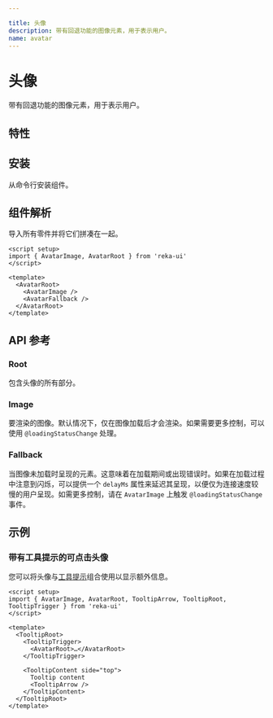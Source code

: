 ```yaml
---

title: 头像
description: 带有回退功能的图像元素，用于表示用户。
name: avatar
---
```


# 头像

<Description>
带有回退功能的图像元素，用于表示用户。
</Description>

<ComponentPreview name="Avatar" />

## 特性

<Highlights
  :features="[
    '自动和手动控制图像渲染。',
    '备用部分接受任何子元素。',
    '可选地延迟回退渲染以避免内容闪烁。',
  ]"
/>

## 安装

从命令行安装组件。

<InstallationTabs value="reka-ui" />

## 组件解析

导入所有零件并将它们拼凑在一起。

```vue
<script setup>
import { AvatarImage, AvatarRoot } from 'reka-ui'
</script>

<template>
  <AvatarRoot>
    <AvatarImage />
    <AvatarFallback />
  </AvatarRoot>
</template>
```

## API 参考

### Root

包含头像的所有部分。

<!-- @include: @/zh/meta/AvatarRoot.md -->

### Image

要渲染的图像。默认情况下，仅在图像加载后才会渲染。如果需要更多控制，可以使用 `@loadingStatusChange` 处理。

<!-- @include: @/zh/meta/AvatarImage.md -->

### Fallback

当图像未加载时呈现的元素。这意味着在加载期间或出现错误时。如果在加载过程中注意到闪烁，可以提供一个 `delayMs` 属性来延迟其呈现，以便仅为连接速度较慢的用户呈现。如需更多控制，请在 `AvatarImage` 上触发 `@loadingStatusChange` 事件。

<!-- @include: @/zh/meta/AvatarFallback.md -->

## 示例

### 带有工具提示的可点击头像

您可以将头像与[工具提示](/zh/docs/components/tooltip)组合使用以显示额外信息。

```vue line=6-7,9,11-15
<script setup>
import { AvatarImage, AvatarRoot, TooltipArrow, TooltipRoot, TooltipTrigger } from 'reka-ui'
</script>

<template>
  <TooltipRoot>
    <TooltipTrigger>
      <AvatarRoot>…</AvatarRoot>
    </TooltipTrigger>

    <TooltipContent side="top">
      Tooltip content
      <TooltipArrow />
    </TooltipContent>
  </TooltipRoot>
</template>
```
